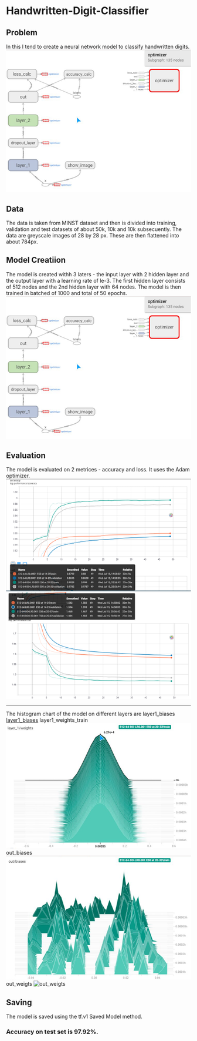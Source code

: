 # Handwritten-Digit-Classifier

## Problem

In this I tend to create a neural network model to classify handwritten digits.
![nn]

## Data

The data is taken from MINST dataset and then is divided into training, validation and test datasets of about 50k, 10k and 10k subsecuently.
The data are greyscale images of 28 by 28 px. These are then flattened into about 784px.

## Model Creatiion

The model is created withh 3 laters - the input layer with 2 hidden layer and the output layer with a learning rate of le-3. The first hidden layer consists of 512 nodes and the 2nd hidden layer with 64 nodes. The model is then trained in batched of 1000 and total of 50 epochs.
![graph]

## Evaluation

The model is evaluated on 2 metrices - accuracy and loss. It uses the Adam optimizer.
![graph_acc]
![graph_cost]

---

The histogram chart of the model on different layers are
layer1_biases
[layer1_biases]
layer1_weights_train
![layer1_weights_train]
out_biases
![out_biases]
out_weigts
![out_weigts]

## Saving

The model is saved using the tf.v1 Saved Model method.

### Accuracy on test set is 97.92%.

[nn]:tensorboard_mnist_digit_logs/graphs_models/graph.png
[graph]:tensorboard_mnist_digit_logs/graphs_models/graph.png
[graph_acc]:tensorboard_mnist_digit_logs/graphs_models/graph_acc.png
[graph_cost]:tensorboard_mnist_digit_logs/graphs_models/graph_cost.png
[layer1_biases]:tensorboard_mnist_digit_logs/graphs_models/layer1_biases.png
[layer1_weights_train]:tensorboard_mnist_digit_logs/graphs_models/layer1_weights_train.png
[out_biases]:tensorboard_mnist_digit_logs/graphs_models/out_biases.png
[out_weigts]:tensorboard_mnist_digit_logs/graphs_models/out_weigts.png
